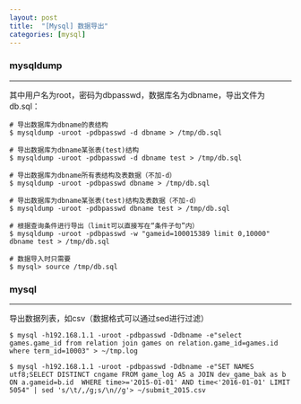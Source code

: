 ```yaml
---
layout: post
title:  "[Mysql] 数据导出"
categories: [mysql]
---
```


### mysqldump
-----------------------------------------

其中用户名为root，密码为dbpasswd，数据库名为dbname，导出文件为db.sql： 

```shell
# 导出数据库为dbname的表结构
$ mysqldump -uroot -pdbpasswd -d dbname > /tmp/db.sql

# 导出数据库为dbname某张表(test)结构
$ mysqldump -uroot -pdbpasswd -d dbname test > /tmp/db.sql

# 导出数据库为dbname所有表结构及表数据（不加-d）
$ mysqldump -uroot -pdbpasswd dbname > /tmp/db.sql

# 导出数据库为dbname某张表(test)结构及表数据（不加-d）
$ mysqldump -uroot -pdbpasswd dbname test > /tmp/db.sql

# 根据查询条件进行导出（limit可以直接写在“条件子句”内）
$ mysqldump -uroot -pdbpasswd -w "gameid=100015389 limit 0,10000" dbname test > /tmp/db.sql

# 数据导入时只需要
$ mysql> source /tmp/db.sql   
```


### mysql
-----------------------------------------

导出数据列表，如csv（数据格式可以通过sed进行过滤）

```shell
$ mysql -h192.168.1.1 -uroot -pdbpasswd -Ddbname -e"select games.game_id from relation join games on relation.game_id=games.id where term_id=10003" > ~/tmp.log

$ mysql -h192.168.1.1 -uroot -pdbpasswd -Ddbname -e"SET NAMES utf8;SELECT DISTINCT cngame FROM game_log AS a JOIN dev_game_bak as b ON a.gameid=b.id  WHERE time>='2015-01-01' AND time<'2016-01-01' LIMIT 5054" | sed 's/\t/,/g;s/\n//g'> ~/submit_2015.csv
```
